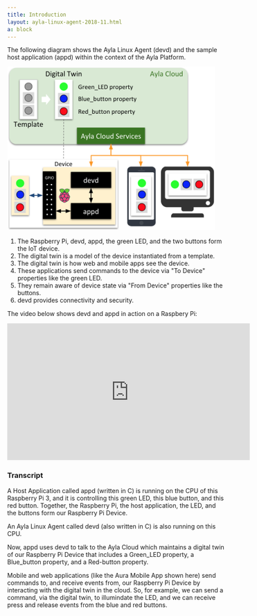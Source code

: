 ```yaml
---
title: Introduction
layout: ayla-linux-agent-2018-11.html
a: block
---
```


The following diagram shows the Ayla Linux Agent (devd) and the sample host application (appd) within the context of the Ayla Platform.

<a href="ayla-platform-led-button.png"><img src="ayla-platform-led-button.png" width="480"></a>

1. The Raspberry Pi, devd, appd, the green LED, and the two buttons form the IoT device.
1. The digital twin is a model of the device instantiated from a template.
1. The digital twin is how web and mobile apps see the device. 
1. These applications send commands to the device via "To Device" properties like the green LED.
1. They remain aware of device state via "From Device" properties like the buttons.
1. devd provides connectivity and security.

The video below shows devd and appd in action on a Raspbery Pi:

<iframe 
  width="560" 
  height="315" 
  src="https://www.youtube.com/embed/aDdyFeo2A5E?rel=0&amp;showinfo=0" 
  frameborder="0" 
  allow="autoplay; 
  encrypted-media" 
  allowfullscreen>
</iframe>

### Transcript

A Host Application called appd (written in C) is running on the CPU of this Raspberry Pi 3, and it is controlling this green LED, this blue button, and this red button. Together, the Raspberry Pi, the host application, the LED, and the buttons form our Raspberry Pi Device.

An Ayla Linux Agent called devd (also written in C) is also running on this CPU.

Now, appd uses devd to talk to the Ayla Cloud which maintains a digital twin of our Raspberry Pi Device that includes a Green_LED property, a Blue_button property, and a Red-button property.

Mobile and web applications (like the Aura Mobile App shown here) send commands to, and receive events from, our Raspberry Pi Device by interacting with the digital twin in the cloud. So, for example, we can send a command, via the digital twin, to illumindate the LED, and we can receive press and release events from the blue and red buttons.
